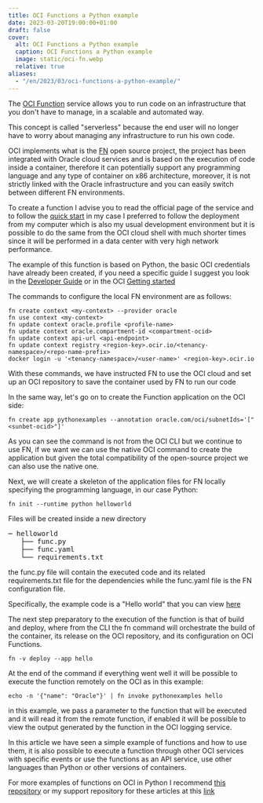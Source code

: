 ```yaml
---
title: OCI Functions a Python example
date: 2023-03-20T19:00:00+01:00
draft: false
cover:
  alt: OCI Functions a Python example
  caption: OCI Functions a Python example
  image: static/oci-fn.webp
  relative: true
aliases:
  - "/en/2023/03/oci-functions-a-python-example/"
---
```


The [OCI Function](https://www.oracle.com/cloud/cloud-native/functions/) service allows you to run code on an infrastructure that you don't have to manage, in a scalable and automated way.

This concept is called "serverless" because the end user will no longer have to worry about managing any infrastructure to run his own code.

OCI implements what is the [FN](https://fnproject.io/) open source project, the project has been integrated with Oracle cloud services and is based on the execution of code inside a container, therefore it can potentially support any programming language and any type of container on x86 architecture, moreover, it is not strictly linked with the Oracle infrastructure and you can easily switch between different FN environments.

To create a function I advise you to read the official page of the service and to follow the [quick start](https://docs.oracle.com/en-us/iaas/Content/Functions/Tasks/functionsquickstartguidestop.htm) in my case I preferred to follow the deployment from my computer which is also my usual development environment but it is possible to do the same from the OCI cloud shell with much shorter times since it will be performed in a data center with very high network performance.

The example of this function is based on Python, the basic OCI credentials have already been created, if you need a specific guide I suggest you look in the [Developer Guide](https://docs.oracle.com/en-us/iaas/Content/API/Concepts/devtoolslanding.htm) or in the OCI [Getting started](https://docs.oracle.com/en-us/iaas/Content/GSG/Concepts/get-account.htm)

The commands to configure the local FN environment are as follows:

```console
fn create context <my-context> --provider oracle
fn use context <my-context>
fn update context oracle.profile <profile-name>
fn update context oracle.compartment-id <compartment-ocid>
fn update context api-url <api-endpoint>
fn update context registry <region-key>.ocir.io/<tenancy-namespace>/<repo-name-prefix>
docker login -u '<tenancy-namespace>/<user-name>' <region-key>.ocir.io
```

With these commands, we have instructed FN to use the OCI cloud and set up an OCI repository to save the container used by FN to run our code

In the same way, let's go on to create the Function application on the OCI side:

```console
fn create app pythonexamples --annotation oracle.com/oci/subnetIds='["<sunbet-ocid>"]'
```

As you can see the command is not from the OCI CLI but we continue to use FN, if we want we can use the native OCI command to create the application but given the total compatibility of the open-source project we can also use the native one.

Next, we will create a skeleton of the application files for FN locally specifying the programming language, in our case Python:

```console
fn init --runtime python helloworld
```

Files will be created inside a new directory

<pre>
─ helloworld
   ├── func.py
   ├── func.yaml
   └── requirements.txt
</pre>

the func.py file will contain the executed code and its related requirements.txt file for the dependencies while the func.yaml file is the FN configuration file.

Specifically, the example code is a "Hello world" that you can view [here](https://github.com/enricopesce/fn-examples/blob/main/helloworld/func.py)

The next step preparatory to the execution of the function is that of build and deploy, where from the CLI the fn command will orchestrate the build of the container, its release on the OCI repository, and its configuration on OCI Functions.

```console
fn -v deploy --app hello
```

At the end of the command if everything went well it will be possible to execute the function remotely on the OCI as in this example:

```console
echo -n '{"name": "Oracle"}' | fn invoke pythonexamples hello
```

in this example, we pass a parameter to the function that will be executed and it will read it from the remote function, if enabled it will be possible to view the output generated by the function in the OCI logging service.

In this article we have seen a simple example of functions and how to use them, it is also possible to execute a function through other OCI services with specific events or use the functions as an API service, use other languages than Python or other versions of containers.

For more examples of functions on OCI in Python I recommend [this repository](https://github.com/oracle-samples/oracle-functions-samples) or  my support repository for these articles at this [link](https://github.com/enricopesce/fn-examples)